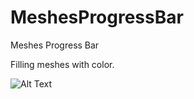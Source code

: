 # MeshesProgressBar
Meshes Progress Bar

Filling meshes with color.

![Alt Text](https://media.giphy.com/media/kPmdiIij5AEi4yXyq1/giphy.gif)
